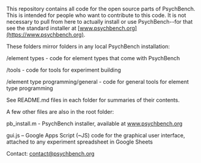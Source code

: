 This repository contains all code for the open source parts of PsychBench. This is intended for people who want to contribute to this code. It is not necessary to pull from here to actually install or use PsychBench--for that see the standard installer at [www.psychbench.org](https://www.psychbench.org).

These folders mirror folders in any local PsychBench installation:

/element types - code for element types that come with PsychBench

/tools - code for tools for experiment building

/element type programming/general - code for general tools for element type programming

See README.md files in each folder for summaries of their contents.

A few other files are also in the root folder:

pb_install.m - PsychBench installer, available at www.psychbench.org

gui.js – Google Apps Script (~JS) code for the graphical user interface, attached to any experiment spreadsheet in Google Sheets

Contact: [contact@psychbench.org](mailto:contact@psychbench.org)
